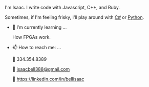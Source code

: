 I'm Isaac. I write code with Javascript, C++, and Ruby. 

Sometimes, if I'm feeling frisky, I'll play around with [C#](https://github.com/IsaacBell/Unity-Time-Reversal) or [Python](https://github.com/IsaacBell/Computer-Vision-Demo).

- 🌱 I’m currently learning ...
  
  How FPGAs work.

- 📫 How to reach me: ...

  📱 334.354.8389
  
  📧 isaacbell388@gmail.com
  
  🔗 https://linkedin.com/in/bellisaac
 
